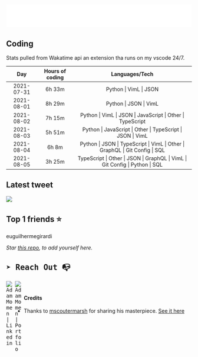
![test image size](/assets/welcome_message.gif)

## Coding
Stats pulled from Wakatime api an extension tha runs on my vscode 24/7.

|Day|Hours of coding|Languages/Tech|
|:-:|:-:|:-:|
|2021-07-31|6h 33m|Python &#124; VimL &#124; JSON|
|2021-08-01|8h 29m|Python &#124; JSON &#124; VimL|
|2021-08-02|7h 15m|Python &#124; VimL &#124; JSON &#124; JavaScript &#124; Other &#124; TypeScript|
|2021-08-03|5h 51m|Python &#124; JavaScript &#124; Other &#124; TypeScript &#124; JSON &#124; VimL|
|2021-08-04|6h 8m|Python &#124; JSON &#124; TypeScript &#124; VimL &#124; Other &#124; GraphQL &#124; Git Config &#124; SQL|
|2021-08-05|3h 25m|TypeScript &#124; Other &#124; JSON &#124; GraphQL &#124; VimL &#124; Git Config &#124; Python &#124; SQL|

## Latest tweet
[<img src="<tweet-image-url>" width="400">](<tweet-url>)

## Top 1 friends ⭐️
euguilhermegirardi

*Star [this repo](https://github.com/AdamMomen/AdamMomen), to add yourself here.*


<samp>

## ➤ Reach Out :mailbox_with_no_mail:

>
  <a href="https://www.linkedin.com/in/adam-momen-99596275/">
     <img align="left" alt="Adam Momen | Linkedin" width="24px" src="./assets/Linkedin.svg" />
   </a>

   <a href="https://adammomen.com/">
     <img align="left" alt="Adam Momen | Portfolio" width="24px" src="./assets/web.svg" />
   </a>

</samp>

<br>

#### Credits
* Thanks to [mscoutermarsh](https://github.com/mscoutermarsh) for sharing his masterpiece. [See it here](https://github.com/mscoutermarsh/mscoutermarsh)